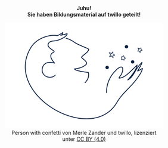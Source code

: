 <center>
<b>Juhu!<br> 
Sie haben Bildungsmaterial auf twillo geteilt!</b><br>
<figure>
  <img src="images/LineArt_person_with_confetti.svg" alt="Abb. : person with confetti von Merle Zander und twillo, lizenziert unter CC BY (4.0)" title="Abb. : person with confetti von Merle Zander und twillo, lizenziert unter CC BY (4.0)">
  <figcaption style="text-align:center;font-size:14px;">Person with confetti von Merle Zander und twillo, lizenziert unter <a aria-describedby="Link zur Quelle (CreativeCommons Seite)" href="https://creativecommons.org/licenses/by/4.0/deed.de" target="_blank">CC BY (4.0)</a></figcaption>
</figure>
</center>
